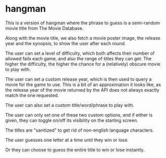 # hangman

This is a version of hangman where the phrase to guess is a semi-random movie title from The Movie Database.

Along with the movie title, we also fetch a movie poster image, the release year and the synopsis, to show the user after each round.

The user can set a level of difficulty, which both affects their number of allowed fails each game, and also the range of titles they can get: The higher the difficulty, the higher the chance for a (relatively) obscure movie to play with.

The user can set a custom release year, which is then used to query a movie for the game to use.
This is a bit of an approximation it looks like, as the release year of the movie returned by the API does not always exactly match the one requested.

The user can also set a custom title/word/phrase to play with.

The user can only set one of these two custom options, and if either is given, they can toggle on/off its visibility on the starting screen.

The titles are "sanitized" to get rid of non-english language characters.

The user guesses one letter at a time until they win or lose.

Or they can choose to guess the entire title to win or lose instantly.
